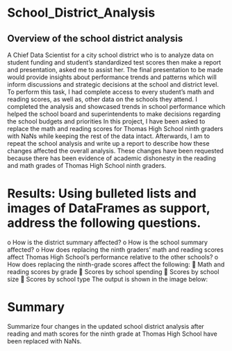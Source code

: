 # School_District_Analysis

## Overview of the school district analysis
A Chief Data Scientist for a city school district who is to analyze data on student funding and student’s standardized test scores then make a report and presentation, asked me to assist her. The final presentation to be made would provide insights about performance trends and patterns which will inform discussions and strategic decisions at the school and district level.
To perform this task, I had complete access to every student’s math and reading scores, as well as, other data on the schools they attend. I completed the analysis and showcased trends in school performance which helped the school board and superintendents to make decisions regarding the school budgets and priorities
In this project, I have been asked to replace the math and reading scores for Thomas High School ninth graders with NaNs while keeping the rest of the data intact. Afterwards, I am to repeat the school analysis and write up a report to describe how these changes affected the overall analysis. These changes have been requested because there has been evidence of academic dishonesty in the reading and math grades of Thomas High School ninth graders.

# Results: Using bulleted lists and images of DataFrames as support, address the following questions.
o	How is the district summary affected?
o	How is the school summary affected?
o	How does replacing the ninth graders’ math and reading scores affect Thomas High School’s performance relative to the other schools?
o	How does replacing the ninth-grade scores affect the following:
	Math and reading scores by grade
	Scores by school spending
	Scores by school size
	Scores by school type
The output is shown in the image below:


# Summary
Summarize four changes in the updated school district analysis after reading and math scores for the ninth grade at Thomas High School have been replaced with NaNs.


